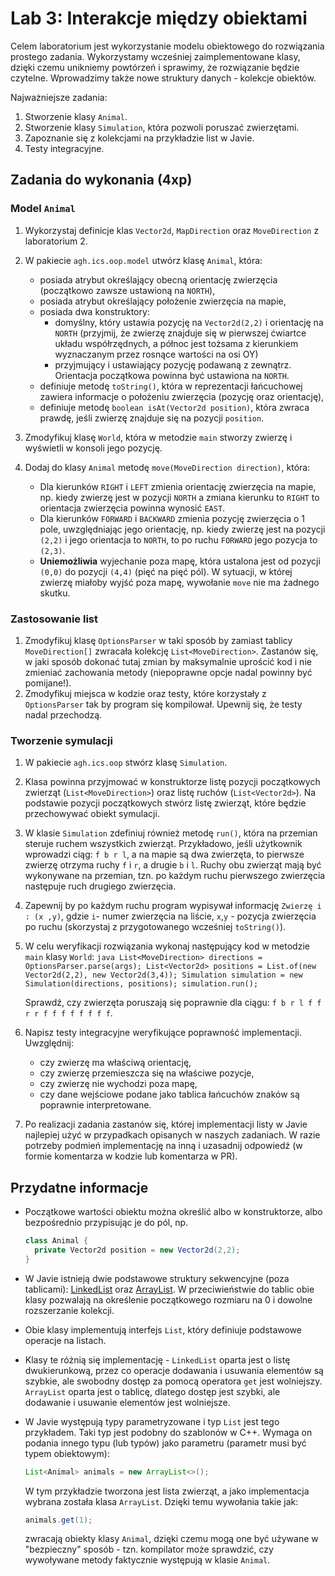 # Lab 3: Interakcje między obiektami

Celem laboratorium jest wykorzystanie modelu obiektowego do rozwiązania prostego zadania. Wykorzystamy wcześniej zaimplementowane klasy, dzięki czemu unikniemy powtórzeń i sprawimy, że rozwiązanie będzie czytelne. Wprowadzimy także nowe struktury danych - kolekcje obiektów.

Najważniejsze zadania:

1. Stworzenie klasy `Animal`.
2. Stworzenie klasy `Simulation`, która pozwoli poruszać zwierzętami.
3. Zapoznanie się z kolekcjami na przykładzie list w Javie.
4. Testy integracyjne.

## Zadania do wykonania (4xp)

### Model `Animal`


1. Wykorzystaj definicje klas `Vector2d`, `MapDirection` oraz `MoveDirection` z laboratorium 2.
2. W pakiecie `agh.ics.oop.model` utwórz klasę `Animal`, która:
   * posiada atrybut określający obecną orientację zwierzęcia (początkowo zawsze ustawioną na `NORTH`),
   * posiada atrybut określający położenie zwierzęcia na mapie,
   * posiada dwa konstruktory:
     * domyślny, który ustawia pozycję na `Vector2d(2,2)` i orientację na `NORTH` (przyjmij, że zwierzę znajduje się w pierwszej ćwiartce układu współrzędnych, a północ jest tożsama z kierunkiem wyznaczanym przez rosnące wartości na osi OY)
     * przyjmujący i ustawiający pozycję podawaną z zewnątrz. Orientacja początkowa powinna być ustawiona na `NORTH`.
   * definiuje metodę `toString()`, która w reprezentacji łańcuchowej zawiera informacje o położeniu zwierzęcia (pozycję
     oraz orientację),
   * definiuje metodę `boolean isAt(Vector2d position)`, która zwraca prawdę, jeśli zwierzę znajduje się na pozycji `position`.
3. Zmodyfikuj klasę `World`, która w metodzie `main` stworzy zwierzę i wyświetli w konsoli jego pozycję.
4. Dodaj do klasy `Animal` metodę `move(MoveDirection direction)`, która:

      * Dla kierunków `RIGHT` i `LEFT` zmienia orientację zwierzęcia na mapie, np. kiedy zwierzę jest w pozycji `NORTH` a
        zmiana kierunku to `RIGHT` to orientacja zwierzęcia powinna wynosić `EAST`.
      * Dla kierunków `FORWARD` i `BACKWARD` zmienia pozycję zwierzęcia o 1 pole, uwzględniając jego orientację, np. kiedy zwierzę
        jest na pozycji `(2,2)` i jego orientacja to `NORTH`, to po ruchu `FORWARD` jego pozycja to `(2,3)`.
      * **Uniemożliwia** wyjechanie poza mapę, która ustalona jest od pozycji `(0,0)` do pozycji `(4,4)` (pięć na pięć pól). W
        sytuacji, w której zwierzę miałoby wyjść poza mapę, wywołanie `move` nie ma żadnego skutku.

### Zastosowanie list

1. Zmodyfikuj klasę `OptionsParser` w taki sposób by zamiast tablicy `MoveDirection[]` zwracała kolekcję `List<MoveDirection>`. Zastanów się, w jaki sposób dokonać tutaj zmian by maksymalnie uprościć kod i nie zmieniać zachowania metody (niepoprawne opcje nadal powinny być pomijane!).
2. Zmodyfikuj miejsca w kodzie oraz testy, które korzystały z `OptionsParser` tak by program się kompilował. Upewnij się, że testy nadal przechodzą. 

###  Tworzenie symulacji


1. W pakiecie `agh.ics.oop` stwórz klasę `Simulation`. 

2. Klasa powinna przyjmować w konstruktorze listę pozycji początkowych zwierząt (`List<MoveDirection>`) oraz listę ruchów (`List<Vector2d>`). Na podstawie pozycji początkowych stwórz listę zwierząt, które będzie przechowywać obiekt symulacji.

3. W klasie `Simulation` zdefiniuj również metodę `run()`, która na przemian steruje ruchem wszystkich zwierząt. Przykładowo, jeśli użytkownik wprowadzi ciąg: `f b r l`, a na mapie są dwa zwierzęta, to pierwsze zwierzę otrzyma ruchy `f` i `r`, a drugie `b` i `l`. Ruchy obu zwierząt mają być wykonywane na przemian, tzn. po każdym ruchu pierwszego zwierzęcia następuje ruch drugiego zwierzęcia.

4. Zapewnij by po każdym ruchu program wypisywał informację `Zwierzę i : (x ,y)`, gdzie `i`- numer zwierzęcia na liście, `x`,`y` - pozycja zwierzęcia po ruchu (skorzystaj z przygotowanego wcześniej `toString()`).

5. W celu weryfikacji rozwiązania wykonaj następujący kod w metodzie `main` klasy `World`:
       ```java
       List<MoveDirection> directions = OptionsParser.parse(args);
       List<Vector2d> positions = List.of(new Vector2d(2,2), new Vector2d(3,4));
       Simulation simulation = new Simulation(directions, positions);
       simulation.run();
       ```

    Sprawdź, czy zwierzęta poruszają się poprawnie dla ciągu: `f b r l f f r r f f f f f f f f`.

6. Napisz testy integracyjne weryfikujące poprawność implementacji. Uwzględnij:
    * czy zwierzę ma właściwą orientację, 
    * czy zwierzę przemieszcza się na właściwe pozycje,
    * czy zwierzę nie wychodzi poza mapę,
    * czy dane wejściowe podane jako tablica łańcuchów znaków są poprawnie interpretowane. 

7. Po realizacji zadania zastanów się, której implementacji listy w Javie najlepiej użyć w przypadkach opisanych w naszych zadaniach. W razie potrzeby podmień implementację na inną i uzasadnij odpowiedź (w formie komentarza w kodzie lub komentarza w PR).

    

## Przydatne informacje

* Początkowe wartości obiektu można określić albo w konstruktorze, albo bezpośrednio przypisując je do pól, np.

  ```java
  class Animal {
    private Vector2d position = new Vector2d(2,2);
  }
  ```
* W Javie istnieją dwie podstawowe struktury sekwencyjne (poza tablicami): [LinkedList](https://docs.oracle.com/en/java/javase/17/docs/api/java.base/java/util/LinkedList.html) oraz [ArrayList](https://docs.oracle.com/en/java/javase/17/docs/api/java.base/java/util/ArrayList.html). W przeciwieństwie do tablic obie klasy pozwalają na określenie początkowego rozmiaru na 0 i dowolne rozszerzanie kolekcji. 
* Obie klasy implementują interfejs `List`, który definiuje podstawowe operacje na listach.
* Klasy te różnią się implementację - `LinkedList` oparta jest o listę dwukierunkową, przez co operacje dodawania i usuwania elementów są szybkie, ale swobodny dostęp za pomocą operatora `get` jest wolniejszy. `ArrayList` oparta jest o tablicę, dlatego dostęp jest szybki, ale dodawanie i usuwanie elementów jest wolniejsze.
* W Javie występują typy parametryzowane i typ `List` jest tego przykładem. Taki typ jest podobny do szablonów w C++. Wymaga on podania innego typu (lub typów) jako parametru (parametr musi być typem obiektowym):
    ```java
    List<Animal> animals = new ArrayList<>();
    ```
  W tym przykładzie tworzona jest lista zwierząt, a jako implementacja wybrana została klasa `ArrayList`. Dzięki temu
  wywołania takie jak:
    ```java
    animals.get(1);
    ```
  zwracają obiekty klasy `Animal`, dzięki czemu mogą one być używane w "bezpieczny" sposób - tzn. kompilator może sprawdzić,
  czy wywoływane metody faktycznie występują w klasie `Animal`.